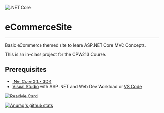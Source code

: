 ![.NET Core](https://github.com/Motionlessness/eCommerceSite/workflows/.NET%20Core/badge.svg?branch=master)
# eCommerceSite
-----
Basic eCommerce themed site to learn ASP.NET Core MVC Concepts.

This is an in-class project for the CPW213 Course.

## Prerequisites
- [.Net Core 3.1.x SDK](https://dotnet.microsoft.com/download)
- [Visual Studio](https://visualstudio.microsoft.com/) with ASP .NET and Web Dev Workload or [VS Code](https://code.visualstudio.com/)

[![ReadMe Card](https://github-readme-stats.vercel.app/api/pin/?username=motionlessness&repo=eCommerceSite&theme=radical)](https://github.com/anuraghazra/github-readme-stats)

[![Anurag's github stats](https://github-readme-stats.vercel.app/api?username=motionlessness&show_icons=true&theme=radical)](https://github.com/anuraghazra/github-readme-stats)
